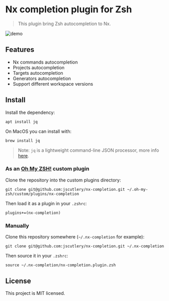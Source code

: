 # Nx completion plugin for Zsh

> This plugin bring Zsh autocompletion to Nx.

![demo](https://user-images.githubusercontent.com/8522558/111908149-67e8d780-8a58-11eb-9343-691f6d664163.gif)

## Features

- Nx commands autocompletion
- Projects autocompletion
- Targets autocompletion
- Generators autocompletion
- Support different workspace versions

## Install

Install the dependency:

```shell
apt install jq
```

On MacOS you can install with: 

```shell
brew install jq
```

> Note: `jq` is a lightweight command-line JSON processor, more info [here](https://stedolan.github.io/jq/).

### As an [Oh My ZSH!](https://github.com/robbyrussell/oh-my-zsh) custom plugin

Clone the repository into the custom plugins directory:

```shell
git clone git@github.com:jscutlery/nx-completion.git ~/.oh-my-zsh/custom/plugins/nx-completion
```

Then load it as a plugin in your `.zshrc`:

```shell
plugins+=(nx-completion)
```

### Manually

Clone this repository somewhere (`~/.nx-completion` for example):

```shell
git clone git@github.com:jscutlery/nx-completion.git ~/.nx-completion
```

Then source it in your `.zshrc`:

```shell
source ~/.nx-completion/nx-completion.plugin.zsh
```

## License

This project is MIT licensed.
